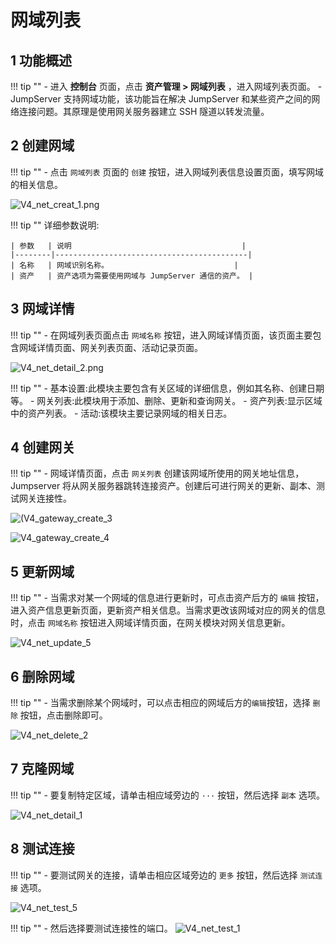 # 网域列表
## 1 功能概述
!!! tip ""
    - 进入 **控制台** 页面，点击 **资产管理 > 网域列表** ，进入网域列表页面。
    - JumpServer 支持网域功能，该功能旨在解决 JumpServer 和某些资产之间的网络连接问题。其原理是使用网关服务器建立 SSH 隧道以转发流量。

## 2 创建网域
!!! tip ""
    - 点击 `网域列表` 页面的 `创建` 按钮，进入网域列表信息设置页面，填写网域的相关信息。

![V4_net_creat_1.png](../../../../img/V4_net_creat_1.png)

!!! tip ""
    详细参数说明:

    | 参数   | 说明                                      |
    |--------|-------------------------------------------|
    | 名称   | 网域识别名称。                            |
    | 资产   | 资产选项为需要使用网域与 JumpServer 通信的资产。 |

## 3 网域详情
!!! tip ""
    - 在网域列表页面点击 `网域名称` 按钮，进入网域详情页面，该页面主要包含网域详情页面、网关列表页面、活动记录页面。

![V4_net_detail_2.png](../../../../img/V4_net_detail_2.png)

!!! tip ""
    - 基本设置:此模块主要包含有关区域的详细信息，例如其名称、创建日期等。
    - 网关列表:此模块用于添加、删除、更新和查询网关。
    - 资产列表:显示区域中的资产列表。
    - 活动:该模块主要记录网域的相关日志。

## 4 创建网关
!!! tip ""
    - 网域详情页面，点击 `网关列表` 创建该网域所使用的网关地址信息，Jumpserver 将从网关服务器跳转连接资产。创建后可进行网关的更新、副本、测试网关连接性。

![(V4_gateway_create_3](../../../../img/V4_gateway_create_3.png)

![V4_gateway_create_4](../../../../img/V4_gateway_create_4.png)

## 5 更新网域
!!! tip ""
    - 当需求对某一个网域的信息进行更新时，可点击资产后方的 `编辑` 按钮，进入资产信息更新页面，更新资产相关信息。当需求更改该网域对应的网关的信息时，点击 `网域名称` 按钮进入网域详情页面，在网关模块对网关信息更新。

![V4_net_update_5](../../../../img/V4_net_update_5.png)

## 6 删除网域
!!! tip ""
    - 当需求删除某个网域时，可以点击相应的网域后方的`编辑`按钮，选择 `删除` 按钮，点击删除即可。

![V4_net_delete_2](../../../../img/V4_net_delete_2.png)

## 7 克隆网域
!!! tip ""
    - 要复制特定区域，请单击相应域旁边的 `···` 按钮，然后选择 `副本` 选项。

![V4_net_detail_1](../../../../img/V4_net_clone_1.png)

## 8 测试连接
!!! tip ""
    - 要测试网关的连接，请单击相应区域旁边的 `更多` 按钮，然后选择 `测试连接` 选项。

![V4_net_test_5](../../../../img/V4_net_test_5.png)

!!! tip ""
    - 然后选择要测试连接性的端口。
![V4_net_test_1](../../../../img/V4_net_test_1.png)